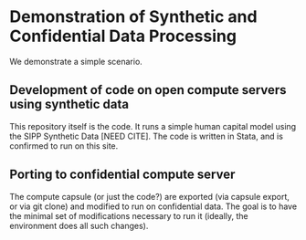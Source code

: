 # Demonstration of Synthetic and Confidential Data Processing

We demonstrate a simple scenario.

## Development of code on open compute servers using synthetic data

This repository itself is the code. It runs a simple human capital model using the SIPP Synthetic Data [NEED CITE]. The code is written in Stata, and is confirmed to run on this site.

## Porting to confidential compute server

The compute capsule (or just the code?) are exported (via capsule export, or via git clone) and modified to run on confidential data. The goal is to have the minimal set of modifications necessary to run it (ideally, the environment does all such changes).

